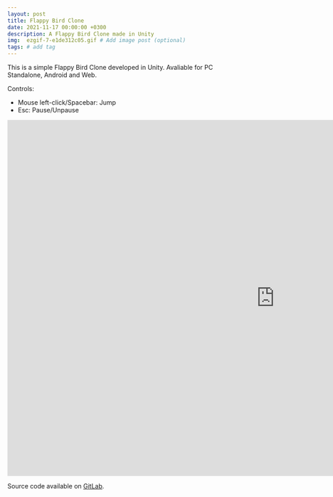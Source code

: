 ```yaml
---
layout: post
title: Flappy Bird Clone
date: 2021-11-17 00:00:00 +0300
description: A Flappy Bird Clone made in Unity
img:  ezgif-7-e1de312c05.gif # Add image post (optional)
tags: # add tag
---
```

This is a simple Flappy Bird Clone developed in Unity. Avaliable for PC Standalone, Android and Web.

Controls:
- Mouse left-click/Spacebar: Jump
- Esc: Pause/Unpause
<p align="center">
  <div>
    <iframe id="flappyBird"
        width="1200"
        height="800"
        frameBorder="0"
        src="https://julia-melgare.github.io/flappy-bird-clone-demo">
    </iframe>
  </div>  
</p>

Source code available on [GitLab](https://gitlab.com/Julia-Melgare/flappybirdclone).
